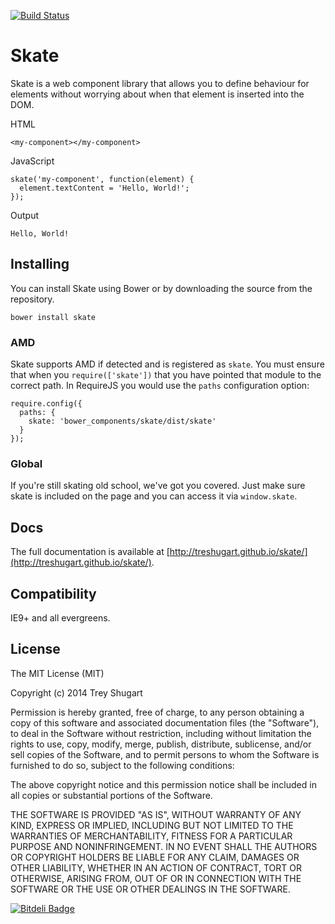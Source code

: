 [![Build Status](https://travis-ci.org/treshugart/skate.png?branch=master)](https://travis-ci.org/treshugart/skate)

Skate
=====

Skate is a web component library that allows you to define behaviour for elements without worrying about when that element is inserted into the DOM.

HTML

    <my-component></my-component>

JavaScript

    skate('my-component', function(element) {
      element.textContent = 'Hello, World!';
    });

Output

    Hello, World!

Installing
----------

You can install Skate using Bower or by downloading the source from the repository.

    bower install skate

### AMD

Skate supports AMD if detected and is registered as `skate`. You must ensure that when you `require(['skate'])` that you have pointed that module to the correct path. In RequireJS you would use the `paths` configuration option:

    require.config({
      paths: {
        skate: 'bower_components/skate/dist/skate'
      }
    });

### Global

If you're still skating old school, we've got you covered. Just make sure skate is included on the page and you can access it via `window.skate`.

Docs
----

The full documentation is available at [http://treshugart.github.io/skate/](http://treshugart.github.io/skate/).

Compatibility
-------------

IE9+ and all evergreens.

License
-------

The MIT License (MIT)

Copyright (c) 2014 Trey Shugart

Permission is hereby granted, free of charge, to any person obtaining a copy of
this software and associated documentation files (the "Software"), to deal in
the Software without restriction, including without limitation the rights to
use, copy, modify, merge, publish, distribute, sublicense, and/or sell copies of
the Software, and to permit persons to whom the Software is furnished to do so,
subject to the following conditions:

The above copyright notice and this permission notice shall be included in all
copies or substantial portions of the Software.

THE SOFTWARE IS PROVIDED "AS IS", WITHOUT WARRANTY OF ANY KIND, EXPRESS OR
IMPLIED, INCLUDING BUT NOT LIMITED TO THE WARRANTIES OF MERCHANTABILITY, FITNESS
FOR A PARTICULAR PURPOSE AND NONINFRINGEMENT. IN NO EVENT SHALL THE AUTHORS OR
COPYRIGHT HOLDERS BE LIABLE FOR ANY CLAIM, DAMAGES OR OTHER LIABILITY, WHETHER
IN AN ACTION OF CONTRACT, TORT OR OTHERWISE, ARISING FROM, OUT OF OR IN
CONNECTION WITH THE SOFTWARE OR THE USE OR OTHER DEALINGS IN THE SOFTWARE.


[![Bitdeli Badge](https://d2weczhvl823v0.cloudfront.net/treshugart/skate/trend.png)](https://bitdeli.com/free "Bitdeli Badge")

